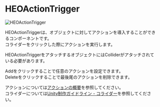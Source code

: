 # HEOActionTrigger
![HEOActionTrigger](img/HEOActionTrigger.jpg)

HEOActionTriggerは、オブジェクトに対してアクションを導入することができるコンポーネントです。<br/>
コライダーをクリックした際にアクションを実行します。

HEOActionTriggerをアタッチするオブジェクトにはColliderがアタッチされている必要があります。

Addをクリックすることで任意のアクションを設定できます。<br/>
Deleteをクリックすることで最後尾のアクションを削除できます。

アクションについては[アクションの概要](ActionsOverview.md)を参照してください。<br>
コライダーについては[Unity制作ガイドライン - コライダー](../WorldMakingGuide/UnityGuidelines.md)を参照してください。